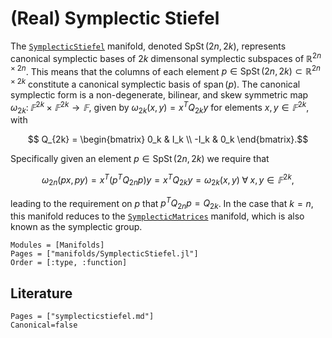 # (Real) Symplectic Stiefel

The [`SymplecticStiefel`](@ref) manifold, denoted $\operatorname{SpSt}(2n, 2k)$,
represents canonical symplectic bases of $2k$ dimensonal symplectic subspaces of $ℝ^{2n×2n}$.
This means that the columns of each element $p \in \operatorname{SpSt}(2n, 2k) \subset ℝ^{2n×2k}$
constitute a canonical symplectic basis of $\operatorname{span}(p)$.
The canonical symplectic form is a non-degenerate, bilinear, and skew symmetric map
$\omega_{2k}\colon 𝔽^{2k}×𝔽^{2k}
→ 𝔽$, given by
$\omega_{2k}(x, y) = x^T Q_{2k} y$ for elements $x, y \in 𝔽^{2k}$, with
````math
    Q_{2k} =
    \begin{bmatrix}
     0_k  &  I_k \\
    -I_k  &  0_k
    \end{bmatrix}.
````
Specifically given an element $p \in \operatorname{SpSt}(2n, 2k)$ we require that
````math
    \omega_{2n} (p x, p y) = x^T(p^TQ_{2n}p)y = x^TQ_{2k}y = \omega_{2k}(x, y) \;\forall\; x, y \in 𝔽^{2k},
````
leading to the requirement on $p$ that $p^TQ_{2n}p = Q_{2k}$.
In the case that $k = n$, this manifold reduces to the [`SymplecticMatrices`](@ref) manifold, which is also known as the symplectic group.

```@autodocs
Modules = [Manifolds]
Pages = ["manifolds/SymplecticStiefel.jl"]
Order = [:type, :function]
```

## Literature

```@bibliography
Pages = ["symplecticstiefel.md"]
Canonical=false
```